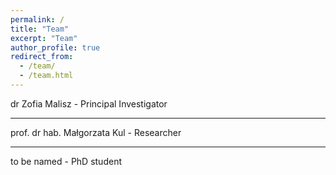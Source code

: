 ```yaml
---
permalink: /
title: "Team"
excerpt: "Team"
author_profile: true
redirect_from: 
  - /team/
  - /team.html
---
```

dr Zofia Malisz - Principal Investigator

---
prof. dr hab. Małgorzata Kul - Researcher

---
to be named - PhD student
